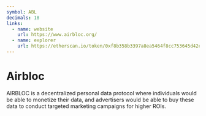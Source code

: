 ```yaml
---
symbol: ABL
decimals: 18
links:
  - name: website
    url: https://www.airbloc.org/
  - name: explorer
    url: https://etherscan.io/token/0xf8b358b3397a8ea5464f8cc753645d42e14b79EA
---
```


# Airbloc

AIRBLOC is a decentralized personal data protocol where individuals would be able to monetize their data, and advertisers would be able to buy these data to conduct targeted marketing campaigns for higher ROIs.
